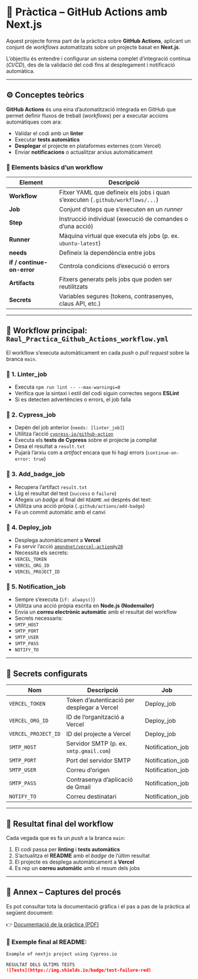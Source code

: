 # 🧠 Pràctica – GitHub Actions amb Next.js

Aquest projecte forma part de la pràctica sobre **GitHub Actions**, aplicant un conjunt de *workflows* automatitzats sobre un projecte basat en **Next.js**.

L’objectiu és entendre i configurar un sistema complet d’integració contínua (*CI/CD*), des de la validació del codi fins al desplegament i notificació automàtica.

---

## ⚙️ Conceptes teòrics

**GitHub Actions** és una eina d’automatització integrada en GitHub que permet definir fluxos de treball (*workflows*) per a executar accions automàtiques com ara:

- Validar el codi amb un **linter**  
- Executar **tests automàtics**  
- **Desplegar** el projecte en plataformes externes (com Vercel)  
- Enviar **notificacions** o actualitzar arxius automàticament  

### 🧩 Elements bàsics d’un workflow

| Element | Descripció |
|----------|-------------|
| **Workflow** | Fitxer YAML que defineix els jobs i quan s’executen (`.github/workflows/...`) |
| **Job** | Conjunt d’steps que s’executen en un *runner* |
| **Step** | Instrucció individual (execució de comandes o d’una acció) |
| **Runner** | Màquina virtual que executa els jobs (p. ex. `ubuntu-latest`) |
| **needs** | Defineix la dependència entre jobs |
| **if / continue-on-error** | Controla condicions d’execució o errors |
| **Artifacts** | Fitxers generats pels jobs que poden ser reutilitzats |
| **Secrets** | Variables segures (tokens, contrasenyes, claus API, etc.) |

---

## 🚀 Workflow principal: `Raul_Practica_Github_Actions_workflow.yml`

El workflow s’executa automàticament en cada *push* o *pull request* sobre la branca `main`.

### 🔹 1. Linter_job
- Executa `npm run lint -- --max-warnings=0`
- Verifica que la sintaxi i estil del codi siguin correctes segons **ESLint**
- Si es detecten advertències o errors, el job falla

### 🔹 2. Cypress_job
- Depèn del job anterior (`needs: [linter_job]`)
- Utilitza l’acció [`cypress-io/github-action`](https://github.com/cypress-io/github-action)
- Executa els **tests de Cypress** sobre el projecte ja compilat
- Desa el resultat a `result.txt`
- Pujarà l’arxiu com a *artifact* encara que hi hagi errors (`continue-on-error: true`)

### 🔹 3. Add_badge_job
- Recupera l’artifact `result.txt`
- Llig el resultat del test (`success` o `failure`)
- Afegeix un *badge* al final del `README.md` després del text:
- Utilitza una acció pròpia (`.github/actions/add-badge`)
- Fa un commit automàtic amb el canvi

### 🔹 4. Deploy_job
- Desplega automàticament a **Vercel**
- Fa servir l’acció [`amondnet/vercel-action@v20`](https://github.com/amondnet/vercel-action)
- Necessita els secrets:
- `VERCEL_TOKEN`
- `VERCEL_ORG_ID`
- `VERCEL_PROJECT_ID`

### 🔹 5. Notification_job
- Sempre s’executa (`if: always()`)
- Utilitza una acció pròpia escrita en **Node.js (Nodemailer)**
- Envia un **correu electrònic automàtic** amb el resultat del workflow
- Secrets necessaris:
- `SMTP_HOST`
- `SMTP_PORT`
- `SMTP_USER`
- `SMTP_PASS`
- `NOTIFY_TO`

---

## 🔐 Secrets configurats

| Nom | Descripció | Job |
|------|-------------|-----|
| `VERCEL_TOKEN` | Token d’autenticació per desplegar a Vercel | Deploy_job |
| `VERCEL_ORG_ID` | ID de l’organització a Vercel | Deploy_job |
| `VERCEL_PROJECT_ID` | ID del projecte a Vercel | Deploy_job |
| `SMTP_HOST` | Servidor SMTP (p. ex. `smtp.gmail.com`) | Notification_job |
| `SMTP_PORT` | Port del servidor SMTP | Notification_job |
| `SMTP_USER` | Correu d’origen | Notification_job |
| `SMTP_PASS` | Contrasenya d’aplicació de Gmail | Notification_job |
| `NOTIFY_TO` | Correu destinatari | Notification_job |

---

## 🧩 Resultat final del workflow

Cada vegada que es fa un *push* a la branca `main`:
1. El codi passa per **linting** i **tests automàtics**
2. S’actualitza el **README** amb el *badge* de l’últim resultat
3. El projecte es desplega automàticament a **Vercel**
4. Es rep un **correu automàtic** amb el resum dels jobs

---

## 📸 Annex – Captures del procés

Es pot consultar tota la documentació gràfica i el pas a pas de la pràctica al següent document:

👉 [Documentació de la pràctica (PDF)](./docs/Documentacio_Practica_Github_Actions.pdf)

### 📄 Exemple final al README:

```markdown
Example of nextjs project using Cypress.io

RESULTAT DELS ÚLTIMS TESTS  
![Tests](https://img.shields.io/badge/test-failure-red)

